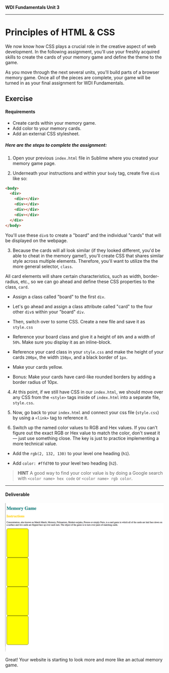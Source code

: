 **WDI Fundamentals Unit 3**

---

# Principles of HTML & CSS

We now know how CSS plays a crucial role in the creative aspect of web development. In the following assignment, you'll use your freshly acquired skills to create the cards of your memory game and define the theme to the game.

As you move through the next several units, you'll build parts of a browser memory game. Once all of the pieces are complete, your game will be turned in as your final assignment for WDI Fundamentals.

## Exercise

#### Requirements

* Create cards within your memory game.
* Add color to your memory cards.
* Add an external CSS stylesheet.


##### Here are the steps to complete the assignment:

1) Open your previous `index.html` file in Sublime where you created your memory game page.

2) Underneath your instructions and within your `body` tag, create five `div`s like so:

```html
<body>
  <div>
    <div></div>
    <div></div>
    <div></div>
    <div></div>
  </div>
</body>
```

You'll use these `div`s to create a "board" and the individual "cards" that will be displayed on the webpage.

3) Because the cards will all look similar (if they looked different, you'd be able to cheat in the memory game!), you'll create CSS that shares similar style across multiple elements. Therefore, you'll want to utilize the the more general selector, `class`.

All card elements will share certain characteristics, such as width, border-radius, etc., so we can go ahead and define these CSS properties to the class, `card`.

  * Assign a class called "board" to the first `div`.  

  * Let's go ahead and assign a class attribute called "card" to the four other `div`s within your "board" `div`.

  * Then, switch over to some CSS. Create a new file and save it as `style.css`

  * Reference your board class and give it a height of `80%` and a width of `50%`. Make sure you display it as an inline-block.

  * Reference your card class in your `style.css` and make the height of your cards `200px`, the width `150px`, and a black border of `1px`.

  * Make your cards yellow.

  * Bonus: Make your cards have card-like rounded borders by adding a border radius of 10px.

4) At this point, if we still have CSS in our `index.html`, we should move over any CSS from the `<style>` tags inside of `index.html` into a separate file, `style.css`.

5) Now, go back to your `index.html` and connect your css file (`style.css`) by using a `<link>` tag to reference it.

6) Switch up the named color values to RGB and Hex values. If you can't figure out the exact RGB or Hex value to match the color, don't sweat it — just use something close. The key is just to practice implementing a more technical value.

  * Add the `rgb(2, 132, 130)` to your level one heading (`h1`).

  * Add `color: #ffd700` to your level two heading (`h2`).

>**HINT** A good way to find your color value is by doing a Google search with `<color name> hex code` or `<color name> rgb color`.

---

#### Deliverable

![](../assets/elkwebdesign/memorygameunit3.png)

Great! Your website is starting to look more and more like an actual memory game.
